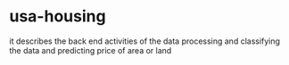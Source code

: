 # usa-housing
it describes the back end activities of the data processing and classifying the data and predicting price of area or land
